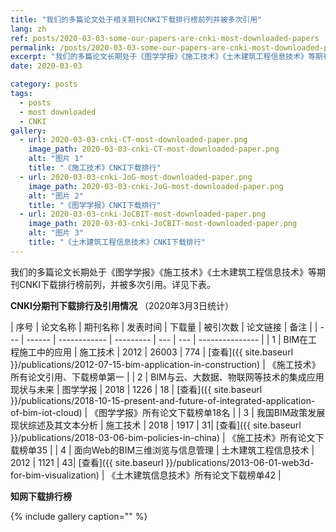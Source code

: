 ```yaml
---
title: "我们的多篇论文处于相关期刊CNKI下载排行榜前列并被多次引用"
lang: zh
ref: posts/2020-03-03-some-our-papers-are-cnki-most-downloaded-papers
permalink: /posts/2020-03-03-some-our-papers-are-cnki-most-downloaded-papers
excerpt: "我们的多篇论文长期处于《图学学报》《施工技术》《土木建筑工程信息技术》等期刊CNKI下载排行榜前列，并被多次引用"
date: 2020-03-03

category: posts
tags:
  - posts
  - most downloaded
  - CNKI
gallery:
  - url: 2020-03-03-cnki-CT-most-downloaded-paper.png
    image_path: 2020-03-03-cnki-CT-most-downloaded-paper.png
    alt: "图片 1"
    title: "《施工技术》CNKI下载排行"
  - url: 2020-03-03-cnki-JoG-most-downloaded-paper.png
    image_path: 2020-03-03-cnki-JoG-most-downloaded-paper.png
    alt: "图片 2"
    title: "《图学学报》CNKI下载排行"
  - url: 2020-03-03-cnki-JoCBIT-most-downloaded-paper.png
    image_path: 2020-03-03-cnki-JoCBIT-most-downloaded-paper.png
    alt: "图片 3"
    title: "《土木建筑工程信息技术》CNKI下载排行"
---
```


我们的多篇论文长期处于《图学学报》《施工技术》《土木建筑工程信息技术》等期刊CNKI下载排行榜前列，并被多次引用。详见下表。

**CNKI分期刊下载排行及引用情况** （2020年3月3日统计）

| 序号 | 论文名称  | 期刊名称 | 发表时间 | 下载量 | 被引次数 | 论文链接 | 备注 |
| --- | ------ | ------------ | --------- | --- | --- | --------------- |
| 1 | BIM在工程施工中的应用 | 施工技术 | 2012 | 26003 | 774 | [查看]({{ site.baseurl }}/publications/2012-07-15-bim-application-in-construction) | 《施工技术》所有论文引用、下载榜单第一 |
| 2 | BIM与云、大数据、物联网等技术的集成应用现状与未来 | 图学学报 | 2018 | 1226 | 18 | [查看]({{ site.baseurl }}/publications/2018-10-15-present-and-future-of-integrated-application-of-bim-iot-cloud) | 《图学学报》所有论文下载榜单18名 |
| 3 | 我国BIM政策发展现状综述及其文本分析 | 施工技术 | 2018 | 1917 | 31| [查看]({{ site.baseurl }}/publications/2018-03-06-bim-policies-in-china) | 《施工技术》所有论文下载榜单35 |
| 4 | 面向Web的BIM三维浏览与信息管理 | 土木建筑工程信息技术 | 2012 | 1121 | 43| [查看]({{ site.baseurl }}/publications/2013-06-01-web3d-for-bim-visualization) | 《土木建筑信息技术》所有论文下载榜单42 |

**知网下载排行榜**

{% include gallery caption="" %}
